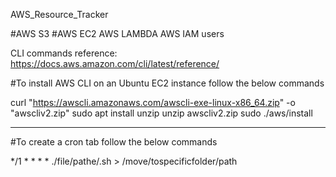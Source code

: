 AWS_Resource_Tracker

#AWS S3
#AWS EC2
AWS LAMBDA
AWS IAM users

CLI commands reference: https://docs.aws.amazon.com/cli/latest/reference/

#To install AWS CLI on an Ubuntu EC2 instance follow the below commands

curl "https://awscli.amazonaws.com/awscli-exe-linux-x86_64.zip" -o "awscliv2.zip"
sudo apt install unzip
unzip awscliv2.zip
sudo ./aws/install

--------------------------------------------------------
#To create a cron tab follow the below commands

*/1 * * * * ./file/pathe/.sh > /move/tospecificfolder/path


